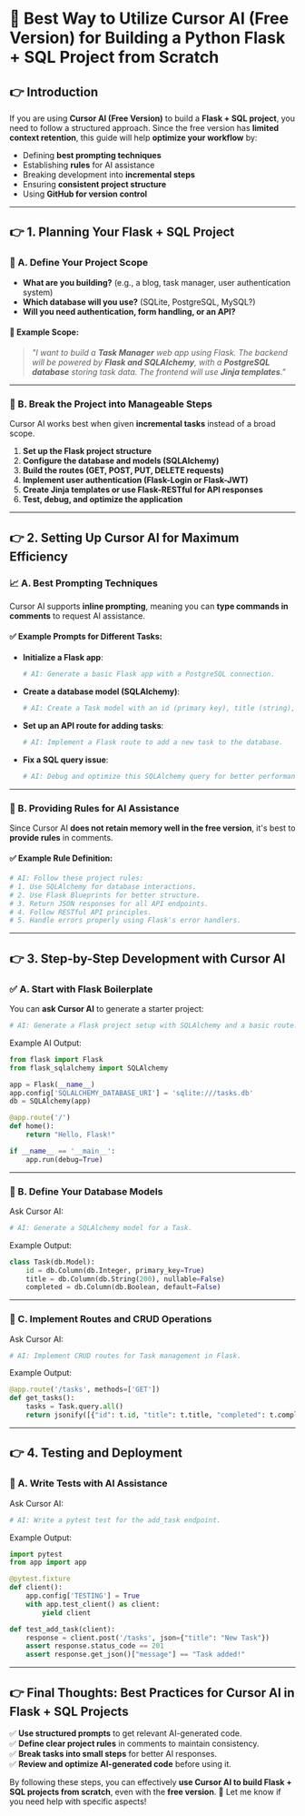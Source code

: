 # 🚀 Best Way to Utilize Cursor AI (Free Version) for Building a Python Flask + SQL Project from Scratch

## 👉 Introduction
If you are using **Cursor AI (Free Version)** to build a **Flask + SQL project**, you need to follow a structured approach. Since the free version has **limited context retention**, this guide will help **optimize your workflow** by:

- Defining **best prompting techniques**
- Establishing **rules** for AI assistance
- Breaking development into **incremental steps**
- Ensuring **consistent project structure**
- Using **GitHub for version control**

---

## 👉 1. Planning Your Flask + SQL Project

### **🔢 A. Define Your Project Scope**
- **What are you building?** (e.g., a blog, task manager, user authentication system)
- **Which database will you use?** (SQLite, PostgreSQL, MySQL?)
- **Will you need authentication, form handling, or an API?**

#### 📄 Example Scope:
> *"I want to build a **Task Manager** web app using Flask. The backend will be powered by **Flask and SQLAlchemy**, with a **PostgreSQL database** storing task data. The frontend will use **Jinja templates**."*

---

### **🔄 B. Break the Project into Manageable Steps**
Cursor AI works best when given **incremental tasks** instead of a broad scope.

1. **Set up the Flask project structure**
2. **Configure the database and models (SQLAlchemy)**
3. **Build the routes (GET, POST, PUT, DELETE requests)**
4. **Implement user authentication (Flask-Login or Flask-JWT)**
5. **Create Jinja templates or use Flask-RESTful for API responses**
6. **Test, debug, and optimize the application**

---

## 👉 2. Setting Up Cursor AI for Maximum Efficiency

### **📈 A. Best Prompting Techniques**
Cursor AI supports **inline prompting**, meaning you can **type commands in comments** to request AI assistance.

#### ✅ Example Prompts for Different Tasks:

- **Initialize a Flask app**:
  ```python
  # AI: Generate a basic Flask app with a PostgreSQL connection.
  ```
- **Create a database model (SQLAlchemy)**:
  ```python
  # AI: Create a Task model with an id (primary key), title (string), and completed (boolean) using SQLAlchemy.
  ```
- **Set up an API route for adding tasks**:
  ```python
  # AI: Implement a Flask route to add a new task to the database.
  ```
- **Fix a SQL query issue**:
  ```python
  # AI: Debug and optimize this SQLAlchemy query for better performance.
  ```

---

### **🔧 B. Providing Rules for AI Assistance**
Since Cursor AI **does not retain memory well in the free version**, it's best to **provide rules** in comments.

#### ✅ Example Rule Definition:
```python
# AI: Follow these project rules:
# 1. Use SQLAlchemy for database interactions.
# 2. Use Flask Blueprints for better structure.
# 3. Return JSON responses for all API endpoints.
# 4. Follow RESTful API principles.
# 5. Handle errors properly using Flask's error handlers.
```

---

## 👉 3. Step-by-Step Development with Cursor AI

### **✅ A. Start with Flask Boilerplate**
You can **ask Cursor AI** to generate a starter project:
```python
# AI: Generate a Flask project setup with SQLAlchemy and a basic route.
```

Example AI Output:
```python
from flask import Flask
from flask_sqlalchemy import SQLAlchemy

app = Flask(__name__)
app.config['SQLALCHEMY_DATABASE_URI'] = 'sqlite:///tasks.db'
db = SQLAlchemy(app)

@app.route('/')
def home():
    return "Hello, Flask!"

if __name__ == '__main__':
    app.run(debug=True)
```

---

### **📂 B. Define Your Database Models**
Ask Cursor AI:
```python
# AI: Generate a SQLAlchemy model for a Task.
```
Example Output:
```python
class Task(db.Model):
    id = db.Column(db.Integer, primary_key=True)
    title = db.Column(db.String(200), nullable=False)
    completed = db.Column(db.Boolean, default=False)
```

---

### **👥 C. Implement Routes and CRUD Operations**
Ask Cursor AI:
```python
# AI: Implement CRUD routes for Task management in Flask.
```

Example Output:
```python
@app.route('/tasks', methods=['GET'])
def get_tasks():
    tasks = Task.query.all()
    return jsonify([{"id": t.id, "title": t.title, "completed": t.completed} for t in tasks])
```

---

## 👉 4. Testing and Deployment

### **🧪 A. Write Tests with AI Assistance**
Ask Cursor AI:
```python
# AI: Write a pytest test for the add_task endpoint.
```
Example Output:
```python
import pytest
from app import app

@pytest.fixture
def client():
    app.config['TESTING'] = True
    with app.test_client() as client:
        yield client

def test_add_task(client):
    response = client.post('/tasks', json={"title": "New Task"})
    assert response.status_code == 201
    assert response.get_json()["message"] == "Task added!"
```

---

## 👉 Final Thoughts: Best Practices for Cursor AI in Flask + SQL Projects
✅ **Use structured prompts** to get relevant AI-generated code.  
✅ **Define clear project rules** in comments to maintain consistency.  
✅ **Break tasks into small steps** for better AI responses.  
✅ **Review and optimize AI-generated code** before using it.  

By following these steps, you can effectively **use Cursor AI to build Flask + SQL projects from scratch**, even with the **free version**. 🚀 Let me know if you need help with specific aspects!
